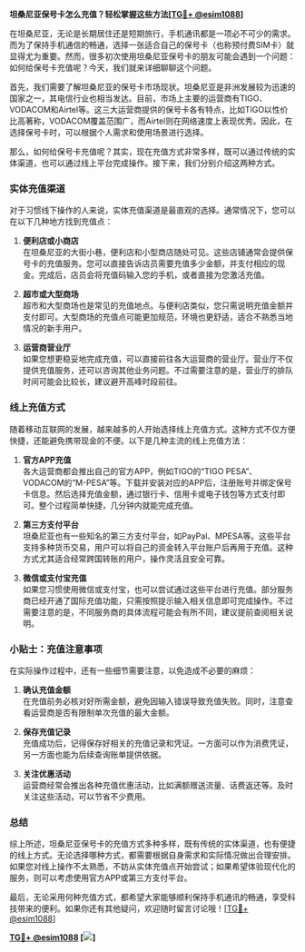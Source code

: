 **坦桑尼亚保号卡怎么充值？轻松掌握这些方法[[TG💪+ @esim1088](https://t.me/s/esim1088)]**

在坦桑尼亚，无论是长期居住还是短期旅行，手机通讯都是一项必不可少的需求。而为了保持手机通信的畅通，选择一张适合自己的保号卡（也称预付费SIM卡）就显得尤为重要。然而，很多初次使用坦桑尼亚保号卡的朋友可能会遇到一个问题：如何给保号卡充值呢？今天，我们就来详细聊聊这个问题。

首先，我们需要了解坦桑尼亚的保号卡市场现状。坦桑尼亚是非洲发展较为迅速的国家之一，其电信行业也相当发达。目前，市场上主要的运营商有TIGO、VODACOM和Airtel等。这三大运营商提供的保号卡各有特点，比如TIGO以性价比高著称，VODACOM覆盖范围广，而Airtel则在网络速度上表现优秀。因此，在选择保号卡时，可以根据个人需求和使用场景进行选择。

那么，如何给保号卡充值呢？其实，现在充值方式非常多样，既可以通过传统的实体渠道，也可以通过线上平台完成操作。接下来，我们分别介绍这两种方式。

### 实体充值渠道

对于习惯线下操作的人来说，实体充值渠道是最直观的选择。通常情况下，您可以在以下几种地方找到充值点：

1. **便利店或小商店**  
   在坦桑尼亚的大街小巷，便利店和小型商店随处可见。这些店铺通常会提供保号卡的充值服务。您可以直接告诉店员需要充值多少金额，并支付相应的现金。完成后，店员会将充值码输入您的手机，或者直接为您激活充值。

2. **超市或大型商场**  
   超市和大型商场也是常见的充值地点。与便利店类似，您只需说明充值金额并支付即可。大型商场的充值点可能更加规范，环境也更舒适，适合不熟悉当地情况的新手用户。

3. **运营商营业厅**  
   如果您想更稳妥地完成充值，可以直接前往各大运营商的营业厅。营业厅不仅提供充值服务，还可以咨询其他业务问题。不过需要注意的是，营业厅的排队时间可能会比较长，建议避开高峰时段前往。

### 线上充值方式

随着移动互联网的发展，越来越多的人开始选择线上充值方式。这种方式不仅方便快捷，还能避免携带现金的不便。以下是几种主流的线上充值方法：

1. **官方APP充值**  
   各大运营商都会推出自己的官方APP，例如TIGO的“TIGO PESA”、VODACOM的“M-PESA”等。下载并安装对应的APP后，注册账号并绑定保号卡信息。然后选择充值金额，通过银行卡、信用卡或电子钱包等方式支付即可。整个过程简单快捷，几分钟内就能完成充值。

2. **第三方支付平台**  
   坦桑尼亚也有一些知名的第三方支付平台，如PayPal、MPESA等。这些平台支持多种货币交易，用户可以将自己的资金转入平台账户后再用于充值。这种方式尤其适合经常跨国转账的用户，操作灵活且安全可靠。

3. **微信或支付宝充值**  
   如果您习惯使用微信或支付宝，也可以尝试通过这些平台进行充值。部分服务商已经开通了国际充值功能，只需按照提示输入相关信息即可完成操作。不过需要注意的是，不同服务商的具体流程可能会有所不同，建议提前查阅相关说明。

### 小贴士：充值注意事项

在实际操作过程中，还有一些细节需要注意，以免造成不必要的麻烦：

1. **确认充值金额**  
   在充值前务必核对好所需金额，避免因输入错误导致充值失败。同时，注意查看运营商是否有限制单次充值的最大金额。

2. **保存充值记录**  
   充值成功后，记得保存好相关的充值记录和凭证。一方面可以作为消费凭证，另一方面也能为后续查询账单提供依据。

3. **关注优惠活动**  
   运营商经常会推出各种充值优惠活动，比如满额赠送流量、话费返还等。及时关注这些活动，可以节省不少费用。

### 总结

综上所述，坦桑尼亚保号卡的充值方式多种多样，既有传统的实体渠道，也有便捷的线上方式。无论选择哪种方式，都需要根据自身需求和实际情况做出合理安排。如果您对线上操作不太熟悉，不妨从实体充值点开始尝试；如果希望体验现代化的服务，则可以考虑使用官方APP或第三方支付平台。

最后，无论采用何种充值方式，都希望大家能够顺利保持手机通讯的畅通，享受科技带来的便利。如果你还有其他疑问，欢迎随时留言讨论哦！[[TG💪+ @esim1088](https://t.me/s/esim1088)]

**[TG💪+ @esim1088](https://t.me/s/esim1088) [![](https://i.postimg.cc/4NQfJmqS/Snipaste-2025-05-13-00-14-12.png)]**